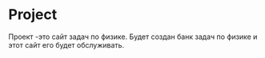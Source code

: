 # Project                                # 
Проект -это сайт задач по физике. Будет создан банк задач по физике и этот сайт его будет обслуживать.

